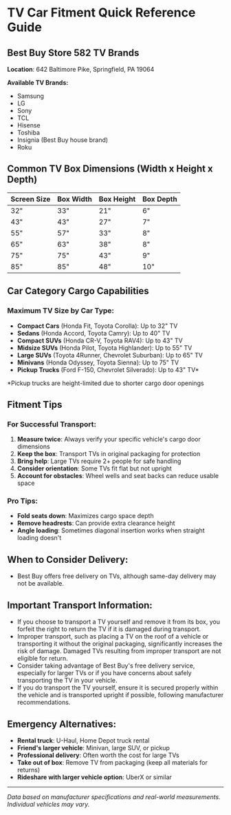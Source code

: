 # TV Car Fitment Quick Reference Guide

## Best Buy Store 582 TV Brands
**Location**: 642 Baltimore Pike, Springfield, PA 19064

**Available TV Brands:**
- Samsung
- LG  
- Sony
- TCL
- Hisense
- Toshiba
- Insignia (Best Buy house brand)
- Roku

## Common TV Box Dimensions (Width x Height x Depth)

| Screen Size | Box Width | Box Height | Box Depth |
|-------------|-----------|------------|-----------|
| 32"         | 33"       | 21"        | 6"        |
| 43"         | 43"       | 27"        | 7"        |
| 55"         | 57"       | 33"        | 8"        |
| 65"         | 63"       | 38"        | 8"        |
| 75"         | 75"       | 43"        | 9"        |
| 85"         | 85"       | 48"        | 10"       |

## Car Category Cargo Capabilities

### Maximum TV Size by Car Type:
- **Compact Cars** (Honda Fit, Toyota Corolla): Up to 32" TV
- **Sedans** (Honda Accord, Toyota Camry): Up to 40" TV  
- **Compact SUVs** (Honda CR-V, Toyota RAV4): Up to 43" TV
- **Midsize SUVs** (Honda Pilot, Toyota Highlander): Up to 55" TV
- **Large SUVs** (Toyota 4Runner, Chevrolet Suburban): Up to 65" TV
- **Minivans** (Honda Odyssey, Toyota Sienna): Up to 75" TV
- **Pickup Trucks** (Ford F-150, Chevrolet Silverado): Up to 43" TV*

*Pickup trucks are height-limited due to shorter cargo door openings

## Fitment Tips

### For Successful Transport:
1. **Measure twice**: Always verify your specific vehicle's cargo door dimensions
2. **Keep the box**: Transport TVs in original packaging for protection
3. **Bring help**: Large TVs require 2+ people for safe handling
4. **Consider orientation**: Some TVs fit flat but not upright
5. **Account for obstacles**: Wheel wells and seat backs can reduce usable space

### Pro Tips:
- **Fold seats down**: Maximizes cargo space depth
- **Remove headrests**: Can provide extra clearance height
- **Angle loading**: Sometimes diagonal insertion works when straight loading doesn't

## When to Consider Delivery:
- Best Buy offers free delivery on TVs, although same-day delivery may not be available.

## Important Transport Information:
- If you choose to transport a TV yourself and remove it from its box, you forfeit the right to return the TV if it is damaged during transport.
- Improper transport, such as placing a TV on the roof of a vehicle or transporting it without the original packaging, significantly increases the risk of damage. Damaged TVs resulting from improper transport are not eligible for return.
- Consider taking advantage of Best Buy's free delivery service, especially for larger TVs or if you have concerns about safely transporting the TV in your vehicle.
- If you do transport the TV yourself, ensure it is secured properly within the vehicle and is transported upright if possible, following manufacturer recommendations.

## Emergency Alternatives:
- **Rental truck**: U-Haul, Home Depot truck rental
- **Friend's larger vehicle**: Minivan, large SUV, or pickup
- **Professional delivery**: Often worth the cost for large TVs
- **Take out of box**: Remove TV from packaging (keep all materials for returns)
- **Rideshare with larger vehicle option**: UberX or similar

---
*Data based on manufacturer specifications and real-world measurements. Individual vehicles may vary.*
